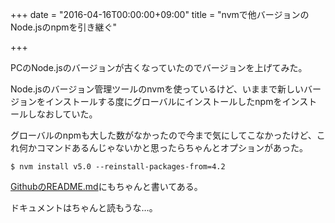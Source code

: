 +++
date = "2016-04-16T00:00:00+09:00"
title = "nvmで他バージョンのNode.jsのnpmを引き継ぐ"

+++

PCのNode.jsのバージョンが古くなっていたのでバージョンを上げてみた。

Node.jsのバージョン管理ツールのnvmを使っているけど、いままで新しいバージョンをインストールする度にグローバルにインストールしたnpmをインストールしなおしていた。

グローバルのnpmも大した数がなかったので今まで気にしてこなかったけど、これ何かコマンドあるんじゃないかと思ったらちゃんとオプションがあった。

```
$ nvm install v5.0 --reinstall-packages-from=4.2
```

[GithubのREADME.md](https://github.com/creationix/nvm#usage)にもちゃんと書いてある。

ドキュメントはちゃんと読もうな…。
